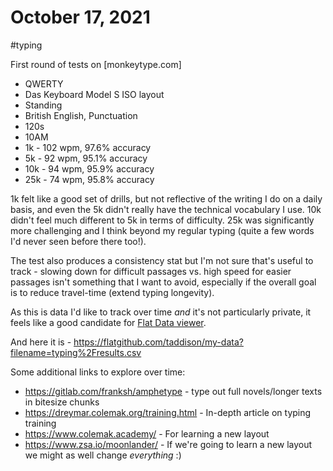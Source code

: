 # October 17, 2021

#typing

First round of tests on [monkeytype.com]

- QWERTY
- Das Keyboard Model S ISO layout
- Standing
- British English, Punctuation
- 120s
- 10AM
- 1k - 102 wpm, 97.6% accuracy
- 5k - 92 wpm, 95.1% accuracy
- 10k - 94 wpm, 95.9% accuracy
- 25k - 74 wpm, 95.8% accuracy

1k felt like a good set of drills, but not reflective of the writing I do on a daily basis, and even the 5k didn't really have the technical vocabulary I use.  10k didn't feel much different to 5k in terms of difficulty.  25k was significantly more challenging and I think beyond my regular typing (quite a few words I'd never seen before there too!).

The test also produces a consistency stat but I'm not sure that's useful to track - slowing down for difficult passages vs. high speed for easier passages isn't something that I want to avoid, especially if the overall goal is to reduce travel-time (extend typing longevity).

As this is data I'd like to track over time _and_ it's not particularly private, it feels like a good candidate for [Flat Data viewer](https://next.github.com/projects/flat-data).

And here it is - https://flatgithub.com/taddison/my-data?filename=typing%2Fresults.csv

Some additional links to explore over time:
- https://gitlab.com/franksh/amphetype - type out full novels/longer texts in bitesize chunks
- https://dreymar.colemak.org/training.html - In-depth article on typing training
- https://www.colemak.academy/ - For learning a new layout
- https://www.zsa.io/moonlander/ - If we're going to learn a new layout we might as well change _everything_ :)